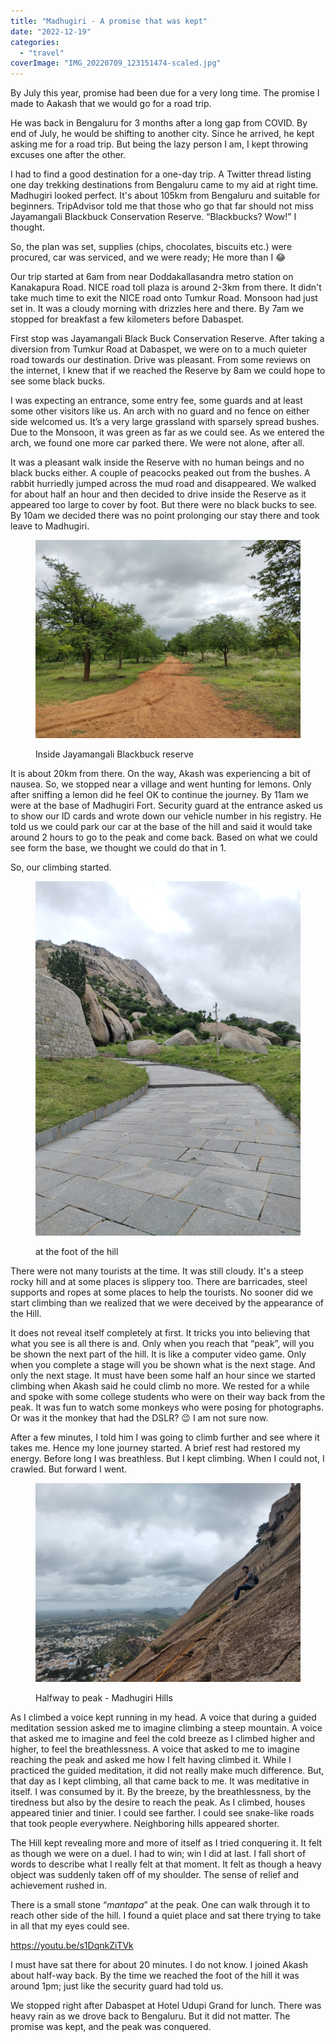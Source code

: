 ```yaml
---
title: "Madhugiri - A promise that was kept"
date: "2022-12-19"
categories: 
  - "travel"
coverImage: "IMG_20220709_123151474-scaled.jpg"
---
```


By July this year, promise had been due for a very long time. The promise I made to Aakash that we would go for a road trip.

He was back in Bengaluru for 3 months after a long gap from COVID. By end of July, he would be shifting to another city. Since he arrived, he kept asking me for a road trip. But being the lazy person I am, I kept throwing excuses one after the other.

I had to find a good destination for a one-day trip. A Twitter thread listing one day trekking destinations from Bengaluru came to my aid at right time. Madhugiri looked perfect. It's about 105km from Bengaluru and suitable for beginners. TripAdvisor told me that those who go that far should not miss Jayamangali Blackbuck Conservation Reserve. “Blackbucks? Wow!” I thought.

So, the plan was set, supplies (chips, chocolates, biscuits etc.) were procured, car was serviced, and we were ready; He more than I 😂

Our trip started at 6am from near Doddakallasandra metro station on Kanakapura Road. NICE road toll plaza is around 2-3km from there. It didn't take much time to exit the NICE road onto Tumkur Road. Monsoon had just set in. It was a cloudy morning with drizzles here and there. By 7am we stopped for breakfast a few kilometers before Dabaspet.

First stop was Jayamangali Black Buck Conservation Reserve. After taking a diversion from Tumkur Road at Dabaspet, we were on to a much quieter road towards our destination. Drive was pleasant. From some reviews on the internet, I knew that if we reached the Reserve by 8am we could hope to see some black bucks.

I was expecting an entrance, some entry fee, some guards and at least some other visitors like us. An arch with no guard and no fence on either side welcomed us. It’s a very large grassland with sparsely spread bushes. Due to the Monsoon, it was green as far as we could see. As we entered the arch, we found one more car parked there. We were not alone, after all.

It was a pleasant walk inside the Reserve with no human beings and no black bucks either. A couple of peacocks peaked out from the bushes. A rabbit hurriedly jumped across the mud road and disappeared. We walked for about half an hour and then decided to drive inside the Reserve as it appeared too large to cover by foot. But there were no black bucks to see. By 10am we decided there was no point prolonging our stay there and took leave to Madhugiri.

<figure>

![](images/IMG_20220709_094600846-1024x766.jpg)

<figcaption>

Inside Jayamangali Blackbuck reserve

</figcaption>

</figure>

It is about 20km from there. On the way, Akash was experiencing a bit of nausea. So, we stopped near a village and went hunting for lemons. Only after sniffing a lemon did he feel OK to continue the journey. By 11am we were at the base of Madhugiri Fort. Security guard at the entrance asked us to show our ID cards and wrote down our vehicle number in his registry. He told us we could park our car at the base of the hill and said it would take around 2 hours to go to the peak and come back. Based on what we could see form the base, we thought we could do that in 1.

So, our climbing started.

<figure>

![](images/IMG_20220709_114831888-766x1024.jpg)

<figcaption>

at the foot of the hill

</figcaption>

</figure>

There were not many tourists at the time. It was still cloudy. It's a steep rocky hill and at some places is slippery too. There are barricades, steel supports and ropes at some places to help the tourists. No sooner did we start climbing than we realized that we were deceived by the appearance of the Hill.

It does not reveal itself completely at first. It tricks you into believing that what you see is all there is and. Only when you reach that “peak”, will you be shown the next part of the hill. It is like a computer video game. Only when you complete a stage will you be shown what is the next stage. And only the next stage. It must have been some half an hour since we started climbing when Akash said he could climb no more. We rested for a while and spoke with some college students who were on their way back from the peak. It was fun to watch some monkeys who were posing for photographs. Or was it the monkey that had the DSLR? 😉 I am not sure now.

After a few minutes, I told him I was going to climb further and see where it takes me. Hence my lone journey started. A brief rest had restored my energy. Before long I was breathless. But I kept climbing. When I could not, I crawled. But forward I went.

<figure>

![](images/IMG_20220709_123055457_HDR-1024x768.jpg)

<figcaption>

Halfway to peak - Madhugiri Hills

</figcaption>

</figure>

As I climbed a voice kept running in my head. A voice that during a guided meditation session asked me to imagine climbing a steep mountain. A voice that asked me to imagine and feel the cold breeze as I climbed higher and higher, to feel the breathlessness. A voice that asked to me to imagine reaching the peak and asked me how I felt having climbed it. While I practiced the guided meditation, it did not really make much difference. But, that day as I kept climbing, all that came back to me. It was meditative in itself. I was consumed by it. By the breeze, by the breathlessness, by the tiredness but also by the desire to reach the peak. As I climbed, houses appeared tinier and tinier. I could see farther. I could see snake-like roads that took people everywhere. Neighboring hills appeared shorter.

The Hill kept revealing more and more of itself as I tried conquering it. It felt as though we were on a duel. I had to win; win I did at last. I fall short of words to describe what I really felt at that moment. It felt as though a heavy object was suddenly taken off of my shoulder. The sense of relief and achievement rushed in.

There is a small stone “_mantapa_” at the peak. One can walk through it to reach other side of the hill. I found a quiet place and sat there trying to take in all that my eyes could see.

https://youtu.be/s1DqnkZiTVk

I must have sat there for about 20 minutes. I do not know. I joined Akash about half-way back. By the time we reached the foot of the hill it was around 1pm; just like the security guard had told us.

We stopped right after Dabaspet at Hotel Udupi Grand for lunch. There was heavy rain as we drove back to Bengaluru. But it did not matter. The promise was kept, and the peak was conquered.
